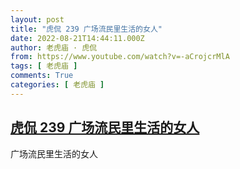 ```yaml
---
layout: post
title: "虎侃 239 广场流民里生活的女人"
date: 2022-08-21T14:44:11.000Z
author: 老虎庙 · 虎侃
from: https://www.youtube.com/watch?v=-aCrojcrMlA
tags: [ 老虎庙 ]
comments: True
categories: [ 老虎庙 ]
---
```

<!--1661093051000-->
[虎侃 239 广场流民里生活的女人](https://www.youtube.com/watch?v=-aCrojcrMlA)
------

<div>
广场流民里生活的女人
</div>
